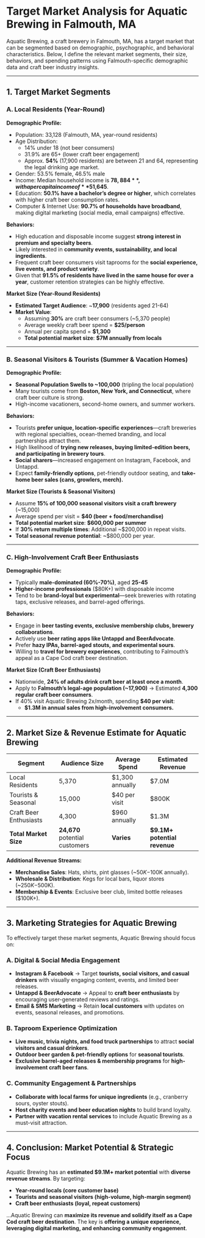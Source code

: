 # Target Market Analysis for Aquatic Brewing in Falmouth, MA

Aquatic Brewing, a craft brewery in Falmouth, MA, has a target market that can be segmented based on demographic, psychographic, and behavioral characteristics. Below, I define the relevant market segments, their size, behaviors, and spending patterns using Falmouth-specific demographic data and craft beer industry insights.

---

## **1. Target Market Segments**

### **A. Local Residents (Year-Round)**
**Demographic Profile:**  
- Population: 33,128 (Falmouth, MA, year-round residents)  
- Age Distribution:
  - 14% under 18 (not beer consumers)
  - 31.9% are 65+ (lower craft beer engagement)
  - Approx. **54%** (17,900 residents) are between 21 and 64, representing the legal drinking age market.  
- Gender: 53.5% female, 46.5% male  
- Income: Median household income is **$78,884**, with a per capita income of **$51,645**.  
- Education: **50.1% have a bachelor’s degree or higher**, which correlates with higher craft beer consumption rates.  
- Computer & Internet Use: **90.7% of households have broadband**, making digital marketing (social media, email campaigns) effective.

**Behaviors:**  
- High education and disposable income suggest **strong interest in premium and specialty beers**.  
- Likely interested in **community events, sustainability, and local ingredients**.  
- Frequent craft beer consumers visit taprooms for the **social experience, live events, and product variety**.  
- Given that **91.5% of residents have lived in the same house for over a year**, customer retention strategies can be highly effective.

**Market Size (Year-Round Residents)**  
- **Estimated Target Audience**: ~**17,900** (residents aged 21-64)  
- **Market Value**:
  - Assuming **30%** are craft beer consumers (~5,370 people)
  - Average weekly craft beer spend = **$25/person**
  - Annual per capita spend = **$1,300**
  - **Total potential market size**: **$7M annually from locals**

---

### **B. Seasonal Visitors & Tourists (Summer & Vacation Homes)**
**Demographic Profile:**  
- **Seasonal Population Swells to ~100,000** (tripling the local population)  
- Many tourists come from **Boston, New York, and Connecticut**, where craft beer culture is strong.  
- High-income vacationers, second-home owners, and summer workers.

**Behaviors:**  
- Tourists **prefer unique, location-specific experiences**—craft breweries with regional specialties, ocean-themed branding, and local partnerships attract them.  
- High likelihood of **trying new releases, buying limited-edition beers, and participating in brewery tours**.  
- **Social sharers**—increased engagement on Instagram, Facebook, and Untappd.  
- Expect **family-friendly options**, pet-friendly outdoor seating, and **take-home beer sales (cans, growlers, merch).**  

**Market Size (Tourists & Seasonal Visitors)**
- Assume **15% of 100,000 seasonal visitors visit a craft brewery** (~15,000)  
- Average spend per visit = **$40 (beer + food/merchandise)**  
- **Total potential market size**: **$600,000 per summer**  
- If **30% return multiple times**: Additional ~$200,000 in repeat visits.  
- **Total seasonal revenue potential**: ~$800,000 per year.

---

### **C. High-Involvement Craft Beer Enthusiasts**
**Demographic Profile:**  
- Typically **male-dominated (60%-70%)**, aged **25-45**  
- **Higher-income professionals** ($80K+) with disposable income  
- Tend to be **brand-loyal but experimental**—seek breweries with rotating taps, exclusive releases, and barrel-aged offerings.  

**Behaviors:**  
- Engage in **beer tasting events, exclusive membership clubs, brewery collaborations**.  
- Actively use **beer rating apps like Untappd and BeerAdvocate**.  
- Prefer **hazy IPAs, barrel-aged stouts, and experimental sours**.  
- Willing to **travel for brewery experiences**, contributing to Falmouth’s appeal as a Cape Cod craft beer destination.

**Market Size (Craft Beer Enthusiasts)**
- Nationwide, **24% of adults drink craft beer at least once a month**.
- Apply to **Falmouth’s legal-age population (~17,900)** → Estimated **4,300 regular craft beer consumers**.  
- If 40% visit Aquatic Brewing 2x/month, spending **$40 per visit**:  
  - **$1.3M in annual sales from high-involvement consumers.**

---

## **2. Market Size & Revenue Estimate for Aquatic Brewing**

| Segment | Audience Size | Average Spend | Estimated Revenue |
|---------|--------------|--------------|------------------|
| Local Residents | 5,370 | $1,300 annually | $7.0M |
| Tourists & Seasonal | 15,000 | $40 per visit | $800K |
| Craft Beer Enthusiasts | 4,300 | $960 annually | $1.3M |
| **Total Market Size** | **24,670** potential customers | **Varies** | **$9.1M+ potential revenue** |

**Additional Revenue Streams:**  
- **Merchandise Sales**: Hats, shirts, pint glasses (~$50K-$100K annually).  
- **Wholesale & Distribution**: Kegs for local bars, liquor stores (~$250K-$500K).  
- **Membership & Events**: Exclusive beer club, limited bottle releases ($100K+).

---

## **3. Marketing Strategies for Aquatic Brewing**
To effectively target these market segments, Aquatic Brewing should focus on:

### **A. Digital & Social Media Engagement**
- **Instagram & Facebook** → Target **tourists, social visitors, and casual drinkers** with visually engaging content, events, and limited beer releases.  
- **Untappd & BeerAdvocate** → Appeal to **craft beer enthusiasts** by encouraging user-generated reviews and ratings.  
- **Email & SMS Marketing** → Retain **local customers** with updates on events, seasonal releases, and promotions.  

### **B. Taproom Experience Optimization**
- **Live music, trivia nights, and food truck partnerships** to attract **social visitors and casual drinkers**.  
- **Outdoor beer garden & pet-friendly options** for **seasonal tourists**.  
- **Exclusive barrel-aged releases & membership programs** for **high-involvement craft beer fans**.  

### **C. Community Engagement & Partnerships**
- **Collaborate with local farms for unique ingredients** (e.g., cranberry sours, oyster stouts).  
- **Host charity events and beer education nights** to build brand loyalty.  
- **Partner with vacation rental services** to include Aquatic Brewing as a must-visit attraction.  

---

## **4. Conclusion: Market Potential & Strategic Focus**
Aquatic Brewing has an **estimated $9.1M+ market potential** with **diverse revenue streams**. By targeting:
- **Year-round locals (core customer base)**
- **Tourists and seasonal visitors (high-volume, high-margin segment)**
- **Craft beer enthusiasts (loyal, repeat customers)**  

…Aquatic Brewing can **maximize its revenue and solidify itself as a Cape Cod craft beer destination**. The key is **offering a unique experience, leveraging digital marketing, and enhancing community engagement**.

